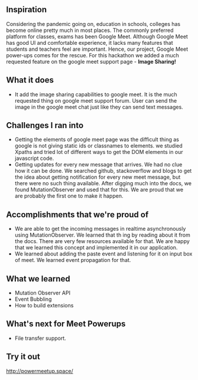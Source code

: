 ## Inspiration
Considering the pandemic going on, education in schools, colleges has become online pretty much in most places. The commonly preferred platform for classes, exams has been Google Meet. Although Google Meet has good UI and comfortable experience, it lacks many features that students and teachers feel are important. Hence, our project, Google Meet power-ups comes for the rescue. For this hackathon we added a much requested feature on the google meet support page - **Image Sharing!**

## What it does
- It add the image sharing capabilities to google meet. It is the much requested thing on google meet support forum. User can send the image in the google meet chat just like they can send text messages.

## Challenges I ran into
- Getting the elements of google meet page was the difficult thing as google is not giving static ids or classnames to elements. we studied Xpaths and tried lot of different ways to get the DOM elements in our javascript code.
- Getting updates for every new message that arrives. We had no clue how it can be done. We searched github, stackoverflow and blogs to get the idea about getting notification for every new meet message, but there were no such thing available. After digging much into the docs, we found MutationObserver and used that for this. We are proud that we are probably the first one to make it happen.

## Accomplishments that we're proud of
- We are able to get the incoming messages in realtime asynchronously using MutationObserver. We learned that th
ing by reading about it from the docs. There are very few resources available for that. We are happy that we learned this concept and implemented it in our application.
- We learned about adding the paste event and listening for it on input box of meet. We learned event propagation for that.

## What we learned
- Mutation Observer API
- Event Bubbling
- How to build extensions

## What's next for Meet Powerups
- File transfer support.

## Try it out
http://powermeetup.space/